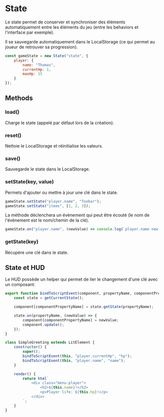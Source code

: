 # State

Le state permet de conserver et synchroniser des éléments automatiquement entre les éléments du jeu (entre les behaviors et l'interface par exemple).

Il se sauvegarde automatiquement dans le LocalStorage (ce qui permet au joueur de retrouver sa progression).

```js
const gameState = new State("state", {
    player: {
        name: "Thomas",
        currentHp: 1,
        maxHp: 15
    }
});
```

## Methods

### load()
Charge le state (appelé par défaut lors de la création).

### reset()
Nettoie le LocalStorage et réinitialise les valeurs.

### save()
Sauvegarde le state dans le LocalStorage.

### setState(key, value)
Permets d'ajouter ou mettre à jour une clé dans le state.

```js
gameState.setState("player.name", "foobar");
gameState.setState("items", [1, 2, 3]);
```

La méthode déclenchera un évènement qui peut être écouté (le nom de l'évènement est le nom/chemin de la clé).

```js
gameState.on("player.name", (newValue) => console.log(`player.name new value is: ${newValue}`));
```

### getState(key)
Récupère une clé dans le state.


## State et HUD

Le HUD possède un helper qui permet de lier le changement d'une clé avec un composant:

```js
export function bindToScriptEvent(component, propertyName, componentPropertyName = propertyName) {
    const state = getCurrentState();

    component[componentPropertyName] = state.getState(propertyName);

    state.on(propertyName, (newValue) => {
        component[componentPropertyName] = newValue;
        component.update();
    });
}
```

```js
class SimpleGreeting extends LitElement {
    constructor() {
        super();
        bindToScriptEvent(this, "player.currentHp", "hp");
        bindToScriptEvent(this, "player.name", "name");
    }

    render() {
        return html`
            <div class="menu-player">
                <h2>${this.name}!</h2>
                <p>Player life: ${this.hp}!</p>
            </div>
        `;
    }
}
```

